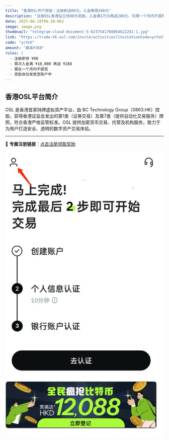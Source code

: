 ```yaml
---
title: "香港OSL开户奖励：注册即送80元，入金再得288元"
description: "注册OSL香港站立领80元奖励，入金满1万元再送288元，仅限一个月内不提现用户。"
date: 2025-06-19T08:30:06Z
image: image.png
thumbnail: "telegram-cloud-document-5-6237541760864622281-1.jpg"
link: "https://trade-hk.osl.com/invite/activities?invitationCode=ycYoX"
code: "ycYoX"
amount: "最高¥368"
rules: |
  - 注册即领 ¥80
  - 首次入金满 ¥10,000 再送 ¥288
  - 需在一个月内不提现
  - 奖励自动发放至账户中
---
```


## 香港OSL平台简介

OSL 是香港首家持牌虚拟资产平台，由 BC Technology Group（0863.HK）控股，获得香港证监会发出的第1类（证券交易）及第7类（提供自动化交易服务）牌照，符合香港严格监管标准。OSL 提供加密货币交易、托管及机构服务，致力于为用户打造安全、透明的数字资产交易体验。

---

📌 **专属注册链接**：[点击注册领取奖励](https://trade-hk.osl.com/invite/activities?invitationCode=ycYoX)

![OSL注册开户](telegram-cloud-document-5-6237541760864622408.jpg)
